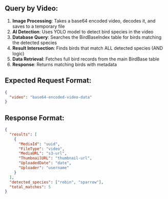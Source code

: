 ## Query by Video:

1. **Image Processing**: Takes a base64 encoded video, decodes it, and saves to a temporary file
2. **AI Detection**: Uses YOLO model to detect bird species in the video
3. **Database Query**: Searches the BirdBaseIndex table for birds matching the detected species
4. **Result Intersection**: Finds birds that match ALL detected species (AND logic)
5. **Data Retrieval**: Fetches full bird records from the main BirdBase table
6. **Response**: Returns matching birds with metadata

## Expected Request Format:

```json
{
  "video": "base64-encoded-video-data"
}
```

## Response Format:

```json
{
  "results": [
    {
      "MediaId": "uuid",
      "FileType": "video",
      "MediaURL": "s3-url",
      "ThumbnailURL": "thumbnail-url",
      "UploadedDate": "date",
      "Uploader": "username"
    }
  ],
  "detected_species": ["robin", "sparrow"],
  "total_matches": 5
}
```
